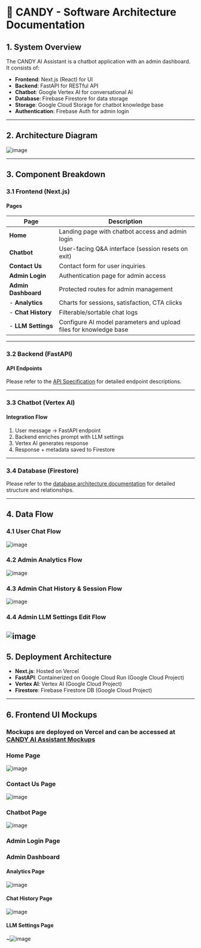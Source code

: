 # **🍬 CANDY - Software Architecture Documentation**

## **1. System Overview**
The CANDY AI Assistant is a chatbot application with an admin dashboard. It consists of:
- **Frontend**: Next.js (React) for UI
- **Backend**: FastAPI for RESTful API
- **Chatbot**: Google Vertex AI for conversational AI
- **Database**: Firebase Firestore for data storage
- **Storage**: Google Cloud Storage for chatbot knowledge base
- **Authentication**: Firebase Auth for admin login

---

## **2. Architecture Diagram**
![image](/documentation/diagram/system_architecture.svg)

---

## **3. Component Breakdown**

### **3.1 Frontend (Next.js)**
#### **Pages**
| Page | Description |
|------|-------------|
| **Home** | Landing page with chatbot access and admin login |
| **Chatbot** | User-facing Q&A interface (session resets on exit) |
| **Contact Us** | Contact form for user inquiries |
| **Admin Login** | Authentication page for admin access |
| **Admin Dashboard** | Protected routes for admin management |
| - **Analytics** | Charts for sessions, satisfaction, CTA clicks |
| - **Chat History** | Filterable/sortable chat logs |
| - **LLM Settings** | Configure AI model parameters and upload files for knowledge base |

---

### **3.2 Backend (FastAPI)**
#### **API Endpoints**
Please refer to the [API Specification](./api_specification.md) for detailed endpoint descriptions.

---

### **3.3 Chatbot (Vertex AI)**
#### **Integration Flow**
1. User message → FastAPI endpoint
2. Backend enriches prompt with LLM settings
3. Vertex AI generates response
4. Response + metadata saved to Firestore

---

### **3.4 Database (Firestore)**
Please refer to the [database architecture documentation](./database_architecture.md) for detailed structure and relationships.

---

## **4. Data Flow**
### **4.1 User Chat Flow**
![image](/documentation/diagram/user_chat_flow.svg)


### **4.2 Admin Analytics Flow**
![image](/documentation/diagram/admin_analytics_flow.svg)


### **4.3 Admin Chat History & Session Flow**
![image](/documentation/diagram/admin_chat_history_flow.svg)

### **4.4 Admin LLM Settings Edit Flow**
![image](/documentation/diagram/admin_llm_settings_flow.svg)
---

## **5. Deployment Architecture**
- **Next.js**: Hosted on Vercel
- **FastAPI**: Containerized on Google Cloud Run (Google Cloud Project)
- **Vertex AI**: Vertex AI (Google Cloud Project)
- **Firestore**: Firebase Firestore DB (Google Cloud Project)

---

## **6. Frontend UI Mockups**
### Mockups are deployed on Vercel and can be accessed at [CANDY AI Assistant Mockups](https://capstone-product-chatbot.vercel.app/)

### **Home Page**
![image](/documentation/image/home_page.png)

### **Contact Us Page**
![image](/documentation/image/contact_us_page.png)

### **Chatbot Page**
![image](/documentation/image/chatbot_page.png)

### **Admin Login Page**

### **Admin Dashboard**
#### **Analytics Page**
![image](/documentation/image/analytics_page.png)

#### **Chat History Page**
![image](/documentation/image/chat_history_page.png)

#### **LLM Settings Page**
~![image](/documentation/image/llm_settings_page.png)

